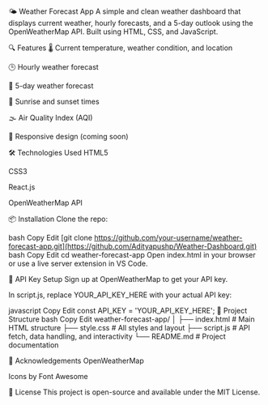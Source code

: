 🌤️ Weather Forecast App
A simple and clean weather dashboard that displays current weather, hourly forecasts, and a 5-day outlook using the OpenWeatherMap API. Built using HTML, CSS, and JavaScript.

🔍 Features
🌡️ Current temperature, weather condition, and location

🕒 Hourly weather forecast

📆 5-day weather forecast

🌅 Sunrise and sunset times

🌫️ Air Quality Index (AQI)

📱 Responsive design (coming soon)

🛠️ Technologies Used
HTML5

CSS3

React.js

OpenWeatherMap API

📦 Installation
Clone the repo:

bash
Copy
Edit
[git clone https://github.com/your-username/weather-forecast-app.git](https://github.com/Adityapushp/Weather-Dashboard.git)
bash
Copy
Edit
cd weather-forecast-app
Open index.html in your browser or use a live server extension in VS Code.

🔐 API Key Setup
Sign up at OpenWeatherMap to get your API key.

In script.js, replace YOUR_API_KEY_HERE with your actual API key:

javascript
Copy
Edit
const API_KEY = 'YOUR_API_KEY_HERE';
🧱 Project Structure
bash
Copy
Edit
weather-forecast-app/
│
├── index.html         # Main HTML structure
├── style.css          # All styles and layout
├── script.js          # API fetch, data handling, and interactivity
└── README.md          # Project documentation

🙌 Acknowledgements
OpenWeatherMap

Icons by Font Awesome

📄 License
This project is open-source and available under the MIT License.
